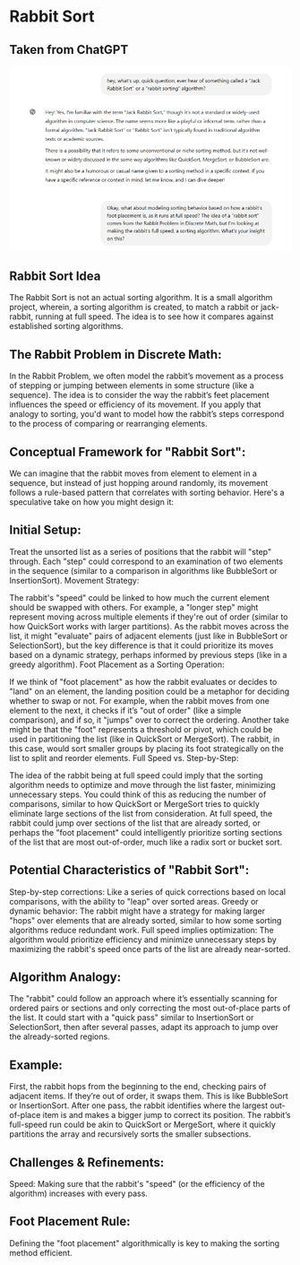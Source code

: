 # Rabbit Sort

## Taken from ChatGPT

![rabbit sort image 1](https://github.com/edorejel/Java/blob/main/sorting_algorithms/RabbitSort/Screenshot%202025-01-05%20234020.png)


## Rabbit Sort Idea
The Rabbit Sort is not an actual sorting algorithm. It is a small algorithm project, wherein, a sorting algorithm is created, to match a rabbit or jack-rabbit, running at full speed. The idea is to see how it compares against established sorting algorithms.


## The Rabbit Problem in Discrete Math:
In the Rabbit Problem, we often model the rabbit’s movement as a process of stepping or jumping between elements in some structure (like a sequence). The idea is to consider the way the rabbit’s feet placement influences the speed or efficiency of its movement. If you apply that analogy to sorting, you'd want to model how the rabbit’s steps correspond to the process of comparing or rearranging elements.

## Conceptual Framework for "Rabbit Sort":
We can imagine that the rabbit moves from element to element in a sequence, but instead of just hopping around randomly, its movement follows a rule-based pattern that correlates with sorting behavior. Here's a speculative take on how you might design it:

## Initial Setup:

Treat the unsorted list as a series of positions that the rabbit will "step" through.
Each "step" could correspond to an examination of two elements in the sequence (similar to a comparison in algorithms like BubbleSort or InsertionSort).
Movement Strategy:

The rabbit's "speed" could be linked to how much the current element should be swapped with others. For example, a "longer step" might represent moving across multiple elements if they're out of order (similar to how QuickSort works with larger partitions).
As the rabbit moves across the list, it might "evaluate" pairs of adjacent elements (just like in BubbleSort or SelectionSort), but the key difference is that it could prioritize its moves based on a dynamic strategy, perhaps informed by previous steps (like in a greedy algorithm).
Foot Placement as a Sorting Operation:

If we think of "foot placement" as how the rabbit evaluates or decides to "land" on an element, the landing position could be a metaphor for deciding whether to swap or not. For example, when the rabbit moves from one element to the next, it checks if it’s "out of order" (like a simple comparison), and if so, it "jumps" over to correct the ordering.
Another take might be that the "foot" represents a threshold or pivot, which could be used in partitioning the list (like in QuickSort or MergeSort). The rabbit, in this case, would sort smaller groups by placing its foot strategically on the list to split and reorder elements.
Full Speed vs. Step-by-Step:

The idea of the rabbit being at full speed could imply that the sorting algorithm needs to optimize and move through the list faster, minimizing unnecessary steps. You could think of this as reducing the number of comparisons, similar to how QuickSort or MergeSort tries to quickly eliminate large sections of the list from consideration.
At full speed, the rabbit could jump over sections of the list that are already sorted, or perhaps the "foot placement" could intelligently prioritize sorting sections of the list that are most out-of-order, much like a radix sort or bucket sort.

## Potential Characteristics of "Rabbit Sort":

Step-by-step corrections: Like a series of quick corrections based on local comparisons, with the ability to "leap" over sorted areas.
Greedy or dynamic behavior: The rabbit might have a strategy for making larger "hops" over elements that are already sorted, similar to how some sorting algorithms reduce redundant work.
Full speed implies optimization: The algorithm would prioritize efficiency and minimize unnecessary steps by maximizing the rabbit's speed once parts of the list are already near-sorted.

## Algorithm Analogy:
The "rabbit" could follow an approach where it’s essentially scanning for ordered pairs or sections and only correcting the most out-of-place parts of the list.
It could start with a "quick pass" similar to InsertionSort or SelectionSort, then after several passes, adapt its approach to jump over the already-sorted regions.

## Example:
First, the rabbit hops from the beginning to the end, checking pairs of adjacent items. If they’re out of order, it swaps them. This is like BubbleSort or InsertionSort.
After one pass, the rabbit identifies where the largest out-of-place item is and makes a bigger jump to correct its position.
The rabbit’s full-speed run could be akin to QuickSort or MergeSort, where it quickly partitions the array and recursively sorts the smaller subsections.

## Challenges & Refinements:
Speed: Making sure that the rabbit's "speed" (or the efficiency of the algorithm) increases with every pass.

## Foot Placement Rule: 
Defining the "foot placement" algorithmically is key to making the sorting method efficient.
